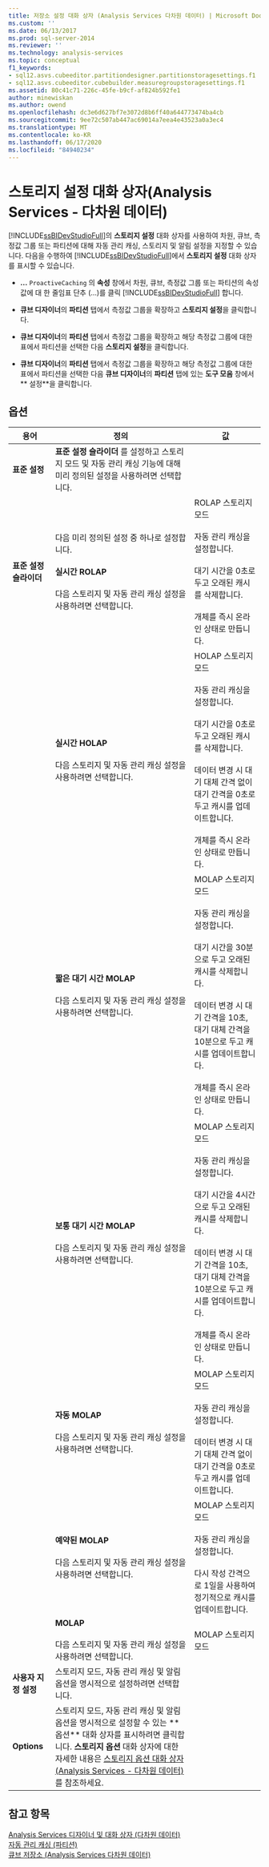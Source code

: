 ```yaml
---
title: 저장소 설정 대화 상자 (Analysis Services 다차원 데이터) | Microsoft Docs
ms.custom: ''
ms.date: 06/13/2017
ms.prod: sql-server-2014
ms.reviewer: ''
ms.technology: analysis-services
ms.topic: conceptual
f1_keywords:
- sql12.asvs.cubeeditor.partitiondesigner.partitionstoragesettings.f1
- sql12.asvs.cubeeditor.cubebuilder.measuregroupstoragesettings.f1
ms.assetid: 80c41c71-226c-45fe-b9cf-af824b592fe1
author: minewiskan
ms.author: owend
ms.openlocfilehash: dc3e6d627bf7e3072d8b6ff40a644773474ba4cb
ms.sourcegitcommit: 9ee72c507ab447ac69014a7eea4e43523a0a3ec4
ms.translationtype: MT
ms.contentlocale: ko-KR
ms.lasthandoff: 06/17/2020
ms.locfileid: "84940234"
---
```

# <a name="storage-settings-dialog-box-analysis-services---multidimensional-data"></a>스토리지 설정 대화 상자(Analysis Services - 다차원 데이터)
  [!INCLUDE[ssBIDevStudioFull](../includes/ssbidevstudiofull-md.md)]의 **스토리지 설정** 대화 상자를 사용하여 차원, 큐브, 측정값 그룹 또는 파티션에 대해 자동 관리 캐싱, 스토리지 및 알림 설정을 지정할 수 있습니다. 다음을 수행하여 [!INCLUDE[ssBIDevStudioFull](../includes/ssbidevstudiofull-md.md)]에서 **스토리지 설정** 대화 상자를 표시할 수 있습니다.  
  
-   **...** `ProactiveCaching` 의 **속성** 창에서 차원, 큐브, 측정값 그룹 또는 파티션의 속성 값에 대 한 줄임표 단추 (...)를 클릭 [!INCLUDE[ssBIDevStudioFull](../includes/ssbidevstudiofull-md.md)] 합니다.  
  
-   **큐브 디자이너**의 **파티션** 탭에서 측정값 그룹을 확장하고 **스토리지 설정**을 클릭합니다.  
  
-   **큐브 디자이너**의 **파티션** 탭에서 측정값 그룹을 확장하고 해당 측정값 그룹에 대한 표에서 파티션을 선택한 다음 **스토리지 설정**을 클릭합니다.  
  
-   **큐브 디자이너**의 **파티션** 탭에서 측정값 그룹을 확장하고 해당 측정값 그룹에 대한 표에서 파티션을 선택한 다음 **큐브 디자이너**의 **파티션** 탭에 있는 **도구 모음** 창에서 ** 설정**을 클릭합니다.  
  
## <a name="options"></a>옵션  
  
|용어|정의|값|  
|----------|----------------|------------|  
|**표준 설정**|**표준 설정 슬라이더** 를 설정하고 스토리지 모드 및 자동 관리 캐싱 기능에 대해 미리 정의된 설정을 사용하려면 선택합니다.||  
|**표준 설정 슬라이더**|다음 미리 정의된 설정 중 하나로 설정합니다.<br /><br /> **실시간 ROLAP**<br /><br /> 다음 스토리지 및 자동 관리 캐싱 설정을 사용하려면 선택합니다.|ROLAP 스토리지 모드<br /><br /> 자동 관리 캐싱을 설정합니다.<br /><br /> 대기 시간을 0초로 두고 오래된 캐시를 삭제합니다.<br /><br /> 개체를 즉시 온라인 상태로 만듭니다.|  
||**실시간 HOLAP**<br /><br /> 다음 스토리지 및 자동 관리 캐싱 설정을 사용하려면 선택합니다.|HOLAP 스토리지 모드<br /><br /> 자동 관리 캐싱을 설정합니다.<br /><br /> 대기 시간을 0초로 두고 오래된 캐시를 삭제합니다.<br /><br /> 데이터 변경 시 대기 대체 간격 없이 대기 간격을 0초로 두고 캐시를 업데이트합니다.<br /><br /> 개체를 즉시 온라인 상태로 만듭니다.|  
||**짧은 대기 시간 MOLAP**<br /><br /> 다음 스토리지 및 자동 관리 캐싱 설정을 사용하려면 선택합니다.|MOLAP 스토리지 모드<br /><br /> 자동 관리 캐싱을 설정합니다.<br /><br /> 대기 시간을 30분으로 두고 오래된 캐시를 삭제합니다.<br /><br /> 데이터 변경 시 대기 간격을 10초, 대기 대체 간격을 10분으로 두고 캐시를 업데이트합니다.<br /><br /> 개체를 즉시 온라인 상태로 만듭니다.|  
||**보통 대기 시간 MOLAP**<br /><br /> 다음 스토리지 및 자동 관리 캐싱 설정을 사용하려면 선택합니다.|MOLAP 스토리지 모드<br /><br /> 자동 관리 캐싱을 설정합니다.<br /><br /> 대기 시간을 4시간으로 두고 오래된 캐시를 삭제합니다.<br /><br /> 데이터 변경 시 대기 간격을 10초, 대기 대체 간격을 10분으로 두고 캐시를 업데이트합니다.<br /><br /> 개체를 즉시 온라인 상태로 만듭니다.|  
||**자동 MOLAP**<br /><br /> 다음 스토리지 및 자동 관리 캐싱 설정을 사용하려면 선택합니다.|MOLAP 스토리지 모드<br /><br /> 자동 관리 캐싱을 설정합니다.<br /><br /> 데이터 변경 시 대기 대체 간격 없이 대기 간격을 0초로 두고 캐시를 업데이트합니다.|  
||**예약된 MOLAP**<br /><br /> 다음 스토리지 및 자동 관리 캐싱 설정을 사용하려면 선택합니다.|MOLAP 스토리지 모드<br /><br /> 자동 관리 캐싱을 설정합니다.<br /><br /> 다시 작성 간격으로 1일을 사용하여 정기적으로 캐시를 업데이트합니다.|  
||**MOLAP**<br /><br /> 다음 스토리지 및 자동 관리 캐싱 설정을 사용하려면 선택합니다.|MOLAP 스토리지 모드|  
|**사용자 지정 설정**|스토리지 모드, 자동 관리 캐싱 및 알림 옵션을 명시적으로 설정하려면 선택합니다.||  
|**Options**|스토리지 모드, 자동 관리 캐싱 및 알림 옵션을 명시적으로 설정할 수 있는 ** 옵션** 대화 상자를 표시하려면 클릭합니다. **스토리지 옵션** 대화 상자에 대한 자세한 내용은 [스토리지 옵션 대화 상자&#40;Analysis Services - 다차원 데이터&#41;](storage-options-dialog-box-analysis-services-multidimensional-data.md)를 참조하세요.||  
  
## <a name="see-also"></a>참고 항목  
 [Analysis Services 디자이너 및 대화 상자 &#40;다차원 데이터&#41;](analysis-services-designers-and-dialog-boxes-multidimensional-data.md)   
 [자동 관리 캐싱 &#40;파티션&#41;](multidimensional-models-olap-logical-cube-objects/partitions-proactive-caching.md)   
 [큐브 저장소 &#40;Analysis Services 다차원 데이터&#41;](multidimensional-models-olap-logical-cube-objects/cube-storage-analysis-services-multidimensional-data.md)  
  
  
